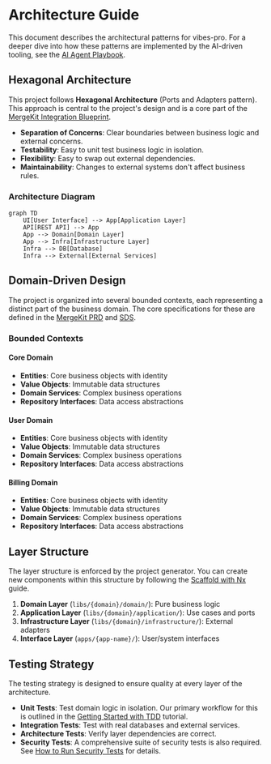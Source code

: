 # Architecture Guide

This document describes the architectural patterns for vibes-pro. For a deeper dive into how these patterns are implemented by the AI-driven tooling, see the [AI Agent Playbook](./ai-agent-playbook.md).

## Hexagonal Architecture

This project follows **Hexagonal Architecture** (Ports and Adapters pattern). This approach is central to the project's design and is a core part of the [MergeKit Integration Blueprint](./mergekit/integration-blueprint.md).

-   **Separation of Concerns**: Clear boundaries between business logic and external concerns.
-   **Testability**: Easy to unit test business logic in isolation.
-   **Flexibility**: Easy to swap out external dependencies.
-   **Maintainability**: Changes to external systems don't affect business rules.

### Architecture Diagram

```mermaid
graph TD
    UI[User Interface] --> App[Application Layer]
    API[REST API] --> App
    App --> Domain[Domain Layer]
    App --> Infra[Infrastructure Layer]
    Infra --> DB[Database]
    Infra --> External[External Services]
```

## Domain-Driven Design

The project is organized into several bounded contexts, each representing a distinct part of the business domain. The core specifications for these are defined in the [MergeKit PRD](./mergekit/PRD.md) and [SDS](./mergekit/SDS.md).

### Bounded Contexts

#### Core Domain

-   **Entities**: Core business objects with identity
-   **Value Objects**: Immutable data structures
-   **Domain Services**: Complex business operations
-   **Repository Interfaces**: Data access abstractions

#### User Domain

-   **Entities**: Core business objects with identity
-   **Value Objects**: Immutable data structures
-   **Domain Services**: Complex business operations
-   **Repository Interfaces**: Data access abstractions

#### Billing Domain

-   **Entities**: Core business objects with identity
-   **Value Objects**: Immutable data structures
-   **Domain Services**: Complex business operations
-   **Repository Interfaces**: Data access abstractions

## Layer Structure

The layer structure is enforced by the project generator. You can create new components within this structure by following the [Scaffold with Nx](../how-to/scaffold-with-nx.md) guide.

1. **Domain Layer** (`libs/{domain}/domain/`): Pure business logic
2. **Application Layer** (`libs/{domain}/application/`): Use cases and ports
3. **Infrastructure Layer** (`libs/{domain}/infrastructure/`): External adapters
4. **Interface Layer** (`apps/{app-name}/`): User/system interfaces

## Testing Strategy

The testing strategy is designed to ensure quality at every layer of the architecture.

-   **Unit Tests**: Test domain logic in isolation. Our primary workflow for this is outlined in the [Getting Started with TDD](../tutorials/getting-started-tdd.md) tutorial.
-   **Integration Tests**: Test with real databases and external services.
-   **Architecture Tests**: Verify layer dependencies are correct.
-   **Security Tests**: A comprehensive suite of security tests is also required. See [How to Run Security Tests](../how-to/security/run-security-tests.md) for details.
